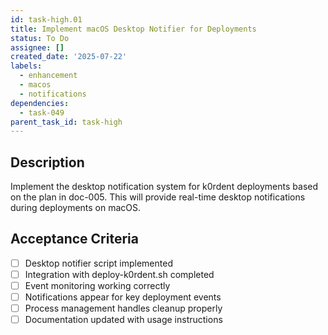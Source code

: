```yaml
---
id: task-high.01
title: Implement macOS Desktop Notifier for Deployments
status: To Do
assignee: []
created_date: '2025-07-22'
labels:
  - enhancement
  - macos
  - notifications
dependencies:
  - task-049
parent_task_id: task-high
---
```


## Description

Implement the desktop notification system for k0rdent deployments based on the plan in doc-005. This will provide real-time desktop notifications during deployments on macOS.

## Acceptance Criteria

- [ ] Desktop notifier script implemented
- [ ] Integration with deploy-k0rdent.sh completed
- [ ] Event monitoring working correctly
- [ ] Notifications appear for key deployment events
- [ ] Process management handles cleanup properly
- [ ] Documentation updated with usage instructions
